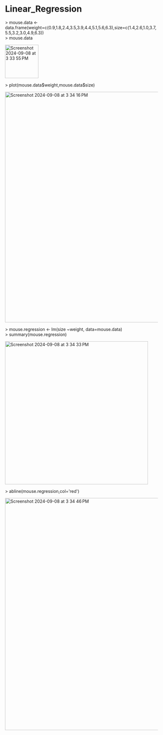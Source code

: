 # Linear_Regression

<div>
  <p>
    > mouse.data <- data.frame(weight=c(0.9,1.8,2.4,3.5,3.9,4.4,5.1,5.6,6.3),size=c(1.4,2.6,1.0,3.7,5.5,3.2,3.0,4.9,6.3))
      <br>
    > mouse.data
      <br>
    </p>
      </div>
<div> 
<img width="110" alt="Screenshot 2024-09-08 at 3 33 55 PM" src="https://github.com/user-attachments/assets/15dd1ed8-3651-4b01-8452-71f7ed7e284b">
</div>
      <p>
    > plot(mouse.data$weight,mouse.data$size)
      <br>
      </p>
<div> 

<img width="759" alt="Screenshot 2024-09-08 at 3 34 16 PM" src="https://github.com/user-attachments/assets/b1a6cd89-e17f-4962-a4a6-0eadb0bef66c">
</div>

<div> 
<p>
    > mouse.regression <- lm(size ~weight, data=mouse.data)
      <br>
    > summary(mouse.regression)
      <br>
    </p>
     <img width="471" alt="Screenshot 2024-09-08 at 3 34 33 PM" src="https://github.com/user-attachments/assets/1ca736e0-653f-4f41-a24e-a0455d176287">
</div> 
      <p>
    > abline(mouse.regression,col='red')
  </p>

<div> 
<img width="764" alt="Screenshot 2024-09-08 at 3 34 46 PM" src="https://github.com/user-attachments/assets/d9d9f6f9-0159-449c-8d1f-955253c10102">
</div>

